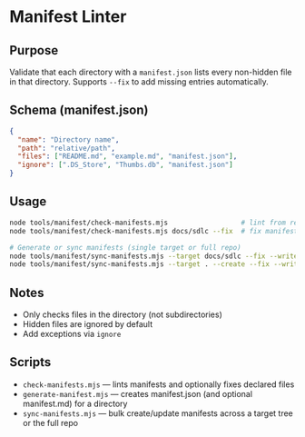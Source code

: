 # Manifest Linter

## Purpose

Validate that each directory with a `manifest.json` lists every non-hidden file in that directory. Supports `--fix` to
add missing entries automatically.

## Schema (manifest.json)

```json
{
  "name": "Directory name",
  "path": "relative/path",
  "files": ["README.md", "example.md", "manifest.json"],
  "ignore": [".DS_Store", "Thumbs.db", "manifest.json"]
}
```

## Usage

```bash
node tools/manifest/check-manifests.mjs                  # lint from repo root
node tools/manifest/check-manifests.mjs docs/sdlc --fix  # fix manifests under docs/sdlc

# Generate or sync manifests (single target or full repo)
node tools/manifest/sync-manifests.mjs --target docs/sdlc --fix --write-md
node tools/manifest/sync-manifests.mjs --target . --create --fix --write-md
```

## Notes

- Only checks files in the directory (not subdirectories)
- Hidden files are ignored by default
- Add exceptions via `ignore`

## Scripts

- `check-manifests.mjs` — lints manifests and optionally fixes declared files
- `generate-manifest.mjs` — creates manifest.json (and optional manifest.md) for a directory
- `sync-manifests.mjs` — bulk create/update manifests across a target tree or the full repo
